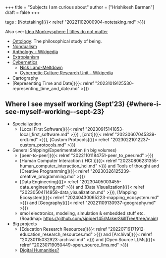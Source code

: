 +++
title = "Subjects I am curious about"
author = ["Hrishikesh Barman"]
draft = false
+++

tags
: [Notetaking]({{< relref "20221102000904-notetaking.md" >}})

Also see:  [Idea Monkeysphere | titles do not matter](https://geekodour.org/docs/collections/monkeysphere/)

-   [Ontology](https://en.wikipedia.org/wiki/Ontology): The philosophical study of being.
-   [Nondualism](https://en.wikipedia.org/wiki/Nondualism)
-   [Anthology - Wikipedia](https://en.wikipedia.org/wiki/Anthology)
-   [Extropianism](https://en.wikipedia.org/wiki/Extropianism)
-   [Cybernetics](http://pespmc1.vub.ac.be/ASHBBOOK.html)
    -   [Nick Land-Meltdown](http://www.ccru.net/swarm1/1_melt.htm)
    -   [Cybernetic Culture Research Unit - Wikipedia](https://en.wikipedia.org/wiki/Cybernetic_Culture_Research_Unit)
-   Cartography
-   [Representing Time and Date]({{< relref "20231019125530-representing_time_and_date.md" >}})


## Where I see myself working (Sept'23) {#where-i-see-myself-working--sept-23}

-   Specialization
    -   [Local First Software]({{< relref "20230915141853-local_first_software.md" >}}) , [crdt]({{< relref "20230607045339-crdt.md" >}}), [Custom Protocols]({{< relref "20230221012237-custom_protocols.md" >}})
-   General Shipping/Experimentation (in big volumes)
    -   [peer-to-peer]({{< relref "20221101184751-peer_to_peer.md" >}})
    -   [Human Computer Interaction ( HCI )]({{< relref "20230806231355-human_computer_interaction_hci.md" >}}) and Tools of thought and [Creative Programming]({{< relref "20230326125239-creative_programming.md" >}})
    -   [Data Engineering]({{< relref "20230405003455-data_engineering.md" >}}) and [Data Visualization]({{< relref "20230504114958-data_visualization.md" >}}), [Mapping Ecosystem]({{< relref "20240430065223-mapping_ecosystem.md" >}}) and [Geography]({{< relref "20221109130937-geography.md" >}})
    -   smol electronics, modeling, simulation &amp; embedded stuff etc.(Roadmap: <https://github.com/sjpiper145/MakerSkillTree/tree/main>)
-   Big projects
    -   [Education Research Resources]({{< relref "20220716171912-education_research_resources.md" >}}) and [Archival]({{< relref "20230115032923-archival.md" >}}) and [Open Source LLMs]({{< relref "20230719050449-open_source_llms.md" >}})
    -   [Digital Humanities?](https://carleton.ca/dighum/community-dh-postdoc/)

